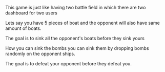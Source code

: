 This game is just like having two battle field in which there are two dashboard for two users 

Lets say you have 5 pieces of boat and the opponent will also have same amount of boats.

The goal is to sink all the opponent's boats before they sink yours 

How you can sink the bombs you can sink them by dropping bombs randomly on the opponent ships.

The goal is to defeat your opponent before they defeat you.


